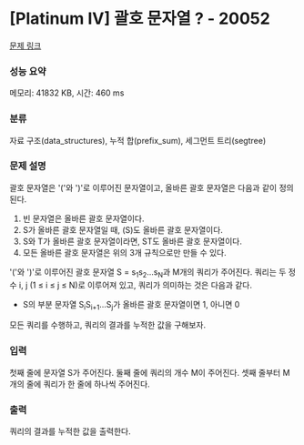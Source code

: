 # [Platinum IV] 괄호 문자열 ? - 20052 

[문제 링크](https://www.acmicpc.net/problem/20052) 

### 성능 요약

메모리: 41832 KB, 시간: 460 ms

### 분류

자료 구조(data_structures), 누적 합(prefix_sum), 세그먼트 트리(segtree)

### 문제 설명

<p>괄호 문자열은 '('와 ')'로 이루어진 문자열이고, 올바른 괄호 문자열은 다음과 같이 정의된다.</p>

<ol>
	<li>빈 문자열은 올바른 괄호 문자열이다.</li>
	<li>S가 올바른 괄호 문자열일 때, (S)도 올바른 괄호 문자열이다.</li>
	<li>S와 T가 올바른 괄호 문자열이라면, ST도 올바른 괄호 문자열이다.</li>
	<li>모든 올바른 괄호 문자열은 위의 3개 규칙으로만 만들 수 있다.</li>
</ol>

<p>'('와 ')'로 이루어진 괄호 문자열 S = s<sub>1</sub>s<sub>2</sub>...s<sub>N</sub>과 M개의 쿼리가 주어진다. 쿼리는 두 정수 i, j (1 ≤ i ≤ j ≤ N)로 이루어져 있고, 쿼리가 의미하는 것은 다음과 같다.</p>

<ul>
	<li>S의 부분 문자열 S<sub>i</sub>S<sub>i+1</sub>...S<sub>j</sub>가 올바른 괄호 문자열이면 1, 아니면 0</li>
</ul>

<p>모든 쿼리를 수행하고, 쿼리의 결과를 누적한 값을 구해보자.</p>

<ul>
</ul>

### 입력 

 <p>첫째 줄에 문자열 S가 주어진다. 둘째 줄에 쿼리의 개수 M이 주어진다. 셋째 줄부터 M개의 줄에 쿼리가 한 줄에 하나씩 주어진다.</p>

### 출력 

 <p>쿼리의 결과를 누적한 값을 출력한다.</p>

